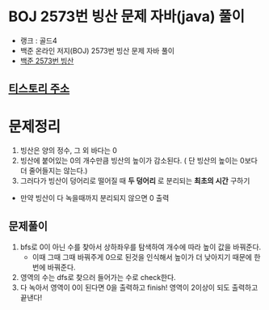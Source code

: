 # BOJ 2573번 빙산 문제 자바(java)  풀이
- 랭크 : 골드4
- 백준 온라인 저지(BOJ) 2573번 빙산 문제 자바 풀이
- [백준 2573번 빙산](https://www.acmicpc.net/problem/2573)

## [티스토리 주소](https://hoho325.tistory.com/94?category=780777)

# 문제정리
1. 빙산은 양의 정수, 그 외 바다는 0
2. 빙산에 붙어있는 0의 개수만큼 빙산의 높이가 감소된다. ( 단 빙산의 높이는 0보다 더 줄어들지는 않는다.)
3. 그러다가 빙산이 덩어리로 떨어질 때 **두 덩어리** 로 분리되는 __최초의 시간__ 구하기
* 만약 빙산이 다 녹을때까지 분리되지 않으면 0 출력

## 문제풀이
1. bfs로 0이 아닌 수를 찾아서 상하좌우를 탐색하여 개수에 따라 높이 값을 바꿔준다.
    * 이때 그때 그때 바꿔주게 0으로 된것을 인식해서 높이가 더 낮아지기 때문에 한 번에 바꿔준다.
2. 영역의 수는 dfs로 찾으러 들어가는 수로 check한다.
3. 다 녹아서 영역이 0이 된다면 0을 출력하고 finish! 영역이 2이상이 되도 출력하고 끝낸다!
